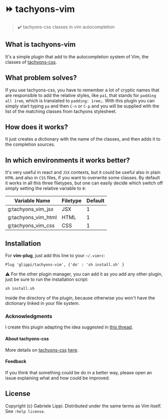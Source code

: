 # :fast_forward: tachyons-vim

> :heavy_check_mark: tachyons-css classes in vim autocompletion

## What is tachyons-vim
It's a simple plugin that add to the autocompletion system of Vim, the classes of [tachyons-css](https://github.com/tachyons-css/tachyons).

## What problem solves?
If you use tachyons-css, you have to remember a lot of cryptic names that are responsible to add the relative styles, like `pa1`, that stands for `padding all 1rem`, which is translated to `padding: 1rem;`.
With this plugin you can simply start typing `pa` and then `C-n` or `C-p` and you will be supplied with the list of the matching classes from tachyons stylesheet.

## How does it works?
It just creates a dictionary with the name of the classes, and then adds it to the completion sources.

## In which environments it works better?
It's very useful in react and `JSX` contexts, but it could be useful also in plain `HTML` and also in `CSS` files, if you want to overwrite some classes.
By default it works in all this three filetypes, but one can easily decide which switch off simply setting the relative variable to `0`:

| Variable Name | Filetype | Default | 
| ------------- | -------- | ------- |
| g:tachyons_vim_jsx  | JSX | 1 |
| g:tachyons_vim_html | HTML | 1 | 
| g:tachyons_vim_css  | CSS | 1 |

## Installation
For **vim-plug**, just add this line to your `~/.vimrc`:

`Plug 'glippi/tachyons-vim', {'do' : 'sh install.sh' }`

:warning: For the other plugin manager, you can add it as you add any other plugin, just be sure to run the installation script:

`sh install.sh`

inside the directory of the plugin, because otherwise you won't have the dictionary linked in your file system.

### Acknowledgments
I create this plugin adapting the idea suggested in [this thread](https://vi.stackexchange.com/questions/4584/how-to-create-my-own-autocomplete-function).

#### About tachyons-css
More details on [tachyons-css](https://github.com/tachyons-css/tachyons) [here](https://tachyons.io/).

#### Feedback
If you think that something could be do in a better way, please open an issue explaining what and how could be improved.

## License
Copyright (c) Gabriele Lippi. Distributed under the same terms as Vim itself. See `:help license`.
